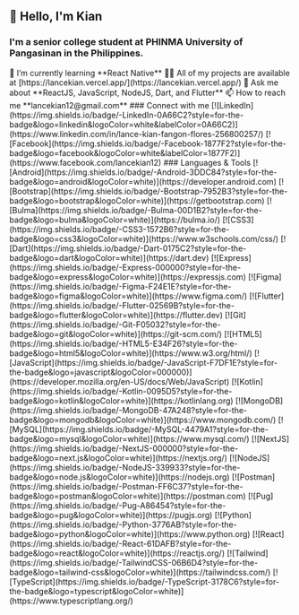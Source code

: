 <!-- <p align="left"> <img src="https://komarev.com/ghpvc/?username=lancekian12&label=Profile%20views&color=0e75b6&style=flat" alt="lancekian12" /> </p> --!>

<h2 align="left">👋 Hello, I'm Kian</h2>
<h3 align="left">I'm a senior college student at PHINMA University of Pangasinan in the Philippines.</h3>

🌱 I’m currently learning **React Native**  
👨‍💻 All of my projects are available at [https://lancekian.vercel.app/](https://lancekian.vercel.app/)  
💬 Ask me about **ReactJS, JavaScript, NodeJS, Dart, and Flutter**  
📫 How to reach me **lancekian12@gmail.com**  

### Connect with me
[![LinkedIn](https://img.shields.io/badge/-LinkedIn-0A66C2?style=for-the-badge&logo=linkedin&logoColor=white&labelColor=0A66C2)](https://www.linkedin.com/in/lance-kian-fangon-flores-256800257/) 
[![Facebook](https://img.shields.io/badge/-Facebook-1877F2?style=for-the-badge&logo=facebook&logoColor=white&labelColor=1877F2)](https://www.facebook.com/lancekian12)  

### Languages & Tools
[![Android](https://img.shields.io/badge/-Android-3DDC84?style=for-the-badge&logo=android&logoColor=white)](https://developer.android.com) 
[![Bootstrap](https://img.shields.io/badge/-Bootstrap-7952B3?style=for-the-badge&logo=bootstrap&logoColor=white)](https://getbootstrap.com) 
[![Bulma](https://img.shields.io/badge/-Bulma-00D1B2?style=for-the-badge&logo=bulma&logoColor=white)](https://bulma.io/) 
[![CSS3](https://img.shields.io/badge/-CSS3-1572B6?style=for-the-badge&logo=css3&logoColor=white)](https://www.w3schools.com/css/) 
[![Dart](https://img.shields.io/badge/-Dart-0175C2?style=for-the-badge&logo=dart&logoColor=white)](https://dart.dev) 
[![Express](https://img.shields.io/badge/-Express-000000?style=for-the-badge&logo=express&logoColor=white)](https://expressjs.com) 
[![Figma](https://img.shields.io/badge/-Figma-F24E1E?style=for-the-badge&logo=figma&logoColor=white)](https://www.figma.com/) 
[![Flutter](https://img.shields.io/badge/-Flutter-02569B?style=for-the-badge&logo=flutter&logoColor=white)](https://flutter.dev) 
[![Git](https://img.shields.io/badge/-Git-F05032?style=for-the-badge&logo=git&logoColor=white)](https://git-scm.com/) 
[![HTML5](https://img.shields.io/badge/-HTML5-E34F26?style=for-the-badge&logo=html5&logoColor=white)](https://www.w3.org/html/) 
[![JavaScript](https://img.shields.io/badge/-JavaScript-F7DF1E?style=for-the-badge&logo=javascript&logoColor=000000)](https://developer.mozilla.org/en-US/docs/Web/JavaScript) 
[![Kotlin](https://img.shields.io/badge/-Kotlin-0095D5?style=for-the-badge&logo=kotlin&logoColor=white)](https://kotlinlang.org) 
[![MongoDB](https://img.shields.io/badge/-MongoDB-47A248?style=for-the-badge&logo=mongodb&logoColor=white)](https://www.mongodb.com/) 
[![MySQL](https://img.shields.io/badge/-MySQL-4479A1?style=for-the-badge&logo=mysql&logoColor=white)](https://www.mysql.com/) 
[![NextJS](https://img.shields.io/badge/-NextJS-000000?style=for-the-badge&logo=next.js&logoColor=white)](https://nextjs.org/) 
[![NodeJS](https://img.shields.io/badge/-NodeJS-339933?style=for-the-badge&logo=node.js&logoColor=white)](https://nodejs.org) 
[![Postman](https://img.shields.io/badge/-Postman-FF6C37?style=for-the-badge&logo=postman&logoColor=white)](https://postman.com) 
[![Pug](https://img.shields.io/badge/-Pug-A86454?style=for-the-badge&logo=pug&logoColor=white)](https://pugjs.org) 
[![Python](https://img.shields.io/badge/-Python-3776AB?style=for-the-badge&logo=python&logoColor=white)](https://www.python.org) 
[![React](https://img.shields.io/badge/-React-61DAFB?style=for-the-badge&logo=react&logoColor=white)](https://reactjs.org/) 
[![Tailwind](https://img.shields.io/badge/-TailwindCSS-06B6D4?style=for-the-badge&logo=tailwind-css&logoColor=white)](https://tailwindcss.com/) 
[![TypeScript](https://img.shields.io/badge/-TypeScript-3178C6?style=for-the-badge&logo=typescript&logoColor=white)](https://www.typescriptlang.org/)



